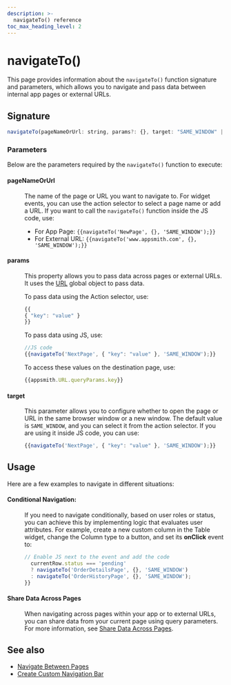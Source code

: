 ```yaml
---
description: >-
  navigateTo() reference
toc_max_heading_level: 2
---
```


# navigateTo()

This page provides information about the `navigateTo()` function signature and parameters, which allows you to navigate and pass data between internal app pages or external URLs.




<ZoomImage src="/img/navigate-fun.png" alt="navigateTo()" caption="navigateTo()" />




## Signature

```javascript
navigateTo(pageNameOrUrl: string, params?: {}, target: "SAME_WINDOW" | "NEW_WINDOW"): Promise
```

### Parameters

Below are the parameters required by the `navigateTo()` function to execute:

#### pageNameOrUrl

<dd>

The name of the page or URL you want to navigate to. For widget events, you can use the action selector to select a page name or add a URL. If you want to call the `navigateTo()` function inside the JS code, use:

* For App Page: `{{navigateTo('NewPage', {}, 'SAME_WINDOW');}}`
* For External URL: `{{navigateTo('www.appsmith.com', {}, 'SAME_WINDOW');}}`



</dd>

#### params

<dd>

This property allows you to pass data across pages or external URLs. It uses the [URL](/reference/appsmith-framework/context-object#url-object) global object to pass data.


To pass data using the Action selector, use:

```js
{{
{ "key": "value" }
}}
```
To pass data using JS, use:


```js
//JS code
{{navigateTo('NextPage', { "key": "value" }, 'SAME_WINDOW');}}
```

To access these values on the destination page, use:


```js
{{appsmith.URL.queryParams.key}}
```


</dd>

#### target

<dd>

This parameter allows you to configure whether to open the page or URL in the same browser window or a new window. The default value is `SAME_WINDOW`, and you can select it from the action selector. If you are using it inside JS code, you can use:

```js
{{navigateTo('NextPage', { "key": "value" }, 'SAME_WINDOW');}}
```

</dd>

## Usage

Here are a few examples to navigate in different situations:




#### Conditional Navigation:


<dd>

If you need to navigate conditionally, based on user roles or status, you can achieve this by implementing logic that evaluates user attributes. For example, create a new custom column in the Table widget, change the Column type to a button, and set its **onClick** event to:

```js
// Enable JS next to the event and add the code
  currentRow.status === 'pending' 
  ? navigateTo('OrderDetailsPage', {}, 'SAME_WINDOW') 
  : navigateTo('OrderHistoryPage', {}, 'SAME_WINDOW');
}}

```

</dd>

#### Share Data Across Pages

<dd>



When navigating across pages within your app or to external URLs, you can share data from your current page using query parameters. For more information, see [Share Data Across Pages](/advanced-concepts/sharing-data-across-pages).


</dd>

## See also
- [Navigate Between Pages](/build-apps/how-to-guides/navigate-between-pages)
- [Create Custom Navigation Bar](/build-apps/how-to-guides/create-custom-nav-bar)

